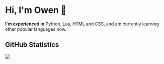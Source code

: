 # Hi, I'm Owen 👋

**I'm experienced in** Python, Lua, HTML and CSS, and am currently learning other popular languages now.


## GitHub Statistics
  <img src="https://github-readme-stats.vercel.app/api?username=codesowen&count_private=true&show_icons=true&theme=gotham" />
